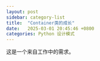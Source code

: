 ```yaml
---
layout: post
sidebar: category-list
title:  "Container类的成长"
date:   2025-03-01 20:45:46 +0800
categories: Python 设计模式
---
```


这是一个来自工作中的需求。